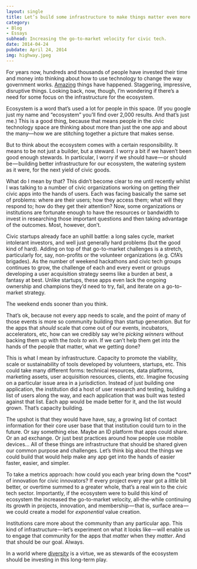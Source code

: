 ```yaml
---
layout: single
title: Let’s build some infrastructure to make things matter even more.
category:
- Blog
- Essays
subhead: Increasing the go-to-market velocity for civic tech.
date: 2014-04-24
pubdate: April 24, 2014
img: highway.jpeg
---
```

For years now, hundreds and thousands of people have invested their time and money into thinking about how to use technology to change the way government works. [Amazing](https://medium.com/p/be37621f947f) things have happened. Staggering, impressive, disruptive things. Looking back, now, though, I’m wondering if there’s a need for some focus on the infrastructure for the ecosystem.

Ecosystem is a word that’s used a lot for people in this space. (If you google just my name and “ecosystem” you’ll find over 2,000 results. And that’s just me.) This is a good thing, because that means people in the civic technology space are thinking about more than just the one app and about the many—how we are stitching together a picture that makes sense.

But to think about the ecosystem comes with a certain responsibility. It means to be not just a builder, but a steward. I worry a bit if we haven’t been good enough stewards. In particular, I worry if we should have — or should be — building better infrastructure for our ecosystem, the watering system as it were, for the next yield of civic goods.

What do I mean by that? This didn’t become clear to me until recently whilst I was talking to a number of civic organizations working on getting their civic apps into the hands of users. Each was facing basically the same set of problems: where are their users; how they access them; what will they respond to; how do they get their attention? Now, some organizations or institutions are fortunate enough to have the resources or bandwidth to invest in researching those important questions and then taking advantage of the outcomes. Most, however, don’t.

Civic startups already face an uphill battle: a long sales cycle, market intolerant investors, and well just generally hard problems (but the good kind of hard). Adding on top of that go-to-market challenges is a stretch, particularly for, say, non-profits or the volunteer organizations (e.g. CfA’s brigades). As the number of weekend hackathons and civic tech groups continues to grow, the challenge of each and every event or groups developing a user acquisition strategy seems like a burden at best, a fantasy at best. Unlike startups, these apps even lack the ongoing ownership and champions they’d need to try, fail, and iterate on a go-to-market strategy.

The weekend ends sooner than you think.

That’s ok, because not every app needs to scale, and the point of many of those events is more so community building than startup generation. But for the apps that _should_ scale that come out of our events, incubators, accelerators, etc, how can we credibly say we’re _picking winners_ without backing them up with the _tools to win_. If we can’t help them get into the hands of the people that matter, what we getting done?

This is what I mean by infrastructure. Capacity to promote the viability, scale or sustainability of tools developed by volunteers, startups, etc. This could take many different forms: technical resources, data platforms, marketing assets, user acquisition resources, clients, etc. Imagine focusing on a particular issue area in a jurisdiction. Instead of just building one application, the institution did a host of user research and testing, building a list of users along the way, and each application that was built was tested against that list. Each app would be made better for it, and the list would grown. That’s capacity building.

The upshot is that they would have have, say, a growing list of contact information for their core user base that that institution could turn to in the future. Or say something else. Maybe an ID platform that apps could share. Or an ad exchange. Or just best practices around how people use mobile devices… All of these things are infrastructure that should be shared given our common purpose and challenges. Let’s think big about the things we could build that would help make any app get into the hands of easier faster, easier, and simpler.

To take a metrics approach: how could you each year bring down the \*cost\* of innovation for civic innovators? If every project every year got a _little_ bit better, or overtime summed to a greater whole, that’s a real win to the civic tech sector. Importantly, if the ecosystem were to build this kind of ecosystem the increased the go-to-market velocity, all-the-while continuing its growth in projects, innovation, and membership — that is, surface area — we could create a model for _exponential_ value creation.

Institutions care more about the community than any particular app. This kind of infrastructure — let’s experiment on what it looks like — will enable us to engage that community for the apps that _matter_ when they _matter_. And that should be our goal. Always.

In a world where [diversity](https://medium.com/p/ef2b3987ff81) is a virtue, we as stewards of the ecosystem should be investing in this long-term play.
